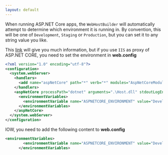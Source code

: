 ```yaml
---
layout: default
---
```


When running ASP.NET Core apps, the `WebHostBuilder` will automatically attempt to determine which 
environment it is running in. By convention, this will be one of `Development`, `Staging` or `Production`,
but you can set it to any string value you like.

This [link](http://andrewlock.net/how-to-set-the-hosting-environment-in-asp-net-core/) will give you much information,
but if you use `IIS` as proxy of ASP.NET CORE, you need to set the environment in **web.config**

```xml
<?xml version="1.0" encoding="utf-8"?>
<configuration>
  <system.webServer>
    <handlers>
      <add name="aspNetCore" path="*" verb="*" modules="AspNetCoreModule" resourceType="Unspecified" />
    </handlers>
    <aspNetCore processPath="dotnet" arguments=".\Host.dll" stdoutLogEnabled="true" stdoutLogFile=".\logs\stdout" forwardWindowsAuthToken="false">
      <environmentVariables>
        <environmentVariable name="ASPNETCORE_ENVIRONMENT" value="Development" />
      </environmentVariables>
    </aspNetCore>
  </system.webServer>
</configuration>
```

IOW, you need to add the following content to **web.config**

```xml
<environmentVariables>
        <environmentVariable name="ASPNETCORE_ENVIRONMENT" value="Development" />
      </environmentVariables>
```
 
